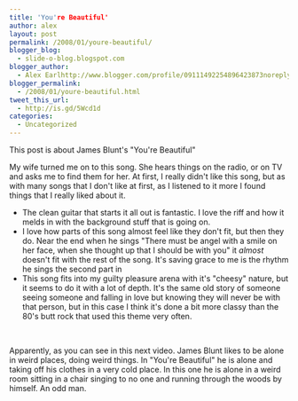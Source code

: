 ```yaml
---
title: 'You're Beautiful'
author: alex
layout: post
permalink: /2008/01/youre-beautiful/
blogger_blog:
  - slide-o-blog.blogspot.com
blogger_author:
  - Alex Earlhttp://www.blogger.com/profile/09111492254896423873noreply@blogger.com
blogger_permalink:
  - /2008/01/youre-beautiful.html
tweet_this_url:
  - http://is.gd/5Wcd1d
categories:
  - Uncategorized
---
```

This post is about James Blunt's "You're Beautiful"

My wife turned me on to this song. She hears things on the radio, or on TV and asks me to find them for her. At first, I really didn't like this song, but as with many songs that I don't like at first, as I listened to it more I found things that I really liked about it.

  * The clean guitar that starts it all out is fantastic. I love the riff and how it melds in with the background stuff that is going on.
  * I love how parts of this song almost feel like they don't fit, but then they do. Near the end when he sings "There must be angel with a smile on her face, when she thought up that I should be with you" it *almost* doesn't fit with the rest of the song. It's saving grace to me is the rhythm he sings the second part in
  * This song fits into my guilty pleasure arena with it's "cheesy" nature, but it seems to do it with a lot of depth. It's the same old story of someone seeing someone and falling in love but knowing they will never be with that person, but in this case I think it's done a bit more classy than the 80's butt rock that used this theme very often.
</ul> 

<center>
  <br />
</center>

Apparently, as you can see in this next video. James Blunt likes to be alone in weird places, doing weird things. In "You're Beautiful" he is alone and taking off his clothes in a very cold place. In this one he is alone in a weird room sitting in a chair singing to no one and running through the woods by himself. An odd man.

<center>
  <br />
</center>

